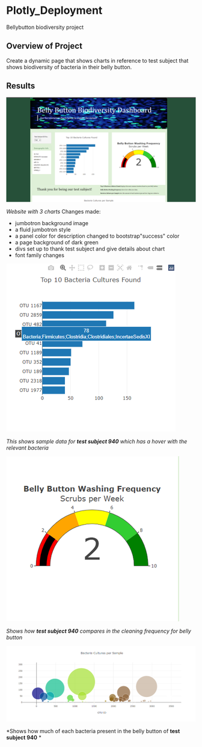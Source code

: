 # Plotly_Deployment
Bellybutton biodiversity project

## Overview of Project
Create a dynamic page that shows charts in reference to test subject that shows biodiversity of bacteria in their belly button.

## Results
![Resources/Website.png](Resources/Website.png) 

*Website with 3 charts*
Changes made:
-  jumbotron background image
- a fluid jumbotron style
- a panel color for description changed to bootstrap"success" color
- a page background of dark green
- divs set up to thank test subject and give details about chart
- font family changes

![Resources/940BarChart.png](Resources/940BarChart.png) 

*This shows sample data for **test subject 940** which has a hover with the relevant bacteria*

![Resources/940Guage.png](Resources/940Guage.png) 

*Shows how **test subject 940** compares in the cleaning frequency for belly button*


![Resources/940Bubble.png](Resources/940Bubble.png) 

*Shows how much of each bacteria present in the belly button of **test subject 940** *
